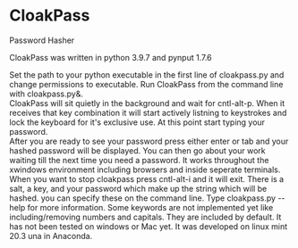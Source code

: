 # CloakPass
Password Hasher

CloakPass was written in python 3.9.7 and pynput 1.7.6

Set the path to your python executable in the first line of cloakpass.py and change permissions to executable.
Run CloakPass from the command line with cloakpass.py&.  
CloakPass will sit quietly in the background and wait for cntl-alt-p.
When it receives that key combination it will start actively listning to keystrokes and lock the keyboard for it's exclusive use.
At this point start typing your password.  
After you are ready to see your password press either enter or tab and your hashed password will be displayed.
You can then go about your work waiting till the next time you need a password.
It works throughout the xwindows environment including browsers and inside seperate terminals.
When you want to stop cloakpass press cntl-alt-i and it will exit.
There is a salt, a key, and your password which make up the string which will be hashed.
you can specify these on the command line.  Type cloakpass.py --help for more information.
Some keywords are not implemented yet like including/removing numbers and capitals.  They are included by default.
It has not been tested on windows or Mac yet.  It was developed on linux mint 20.3 una in Anaconda.

